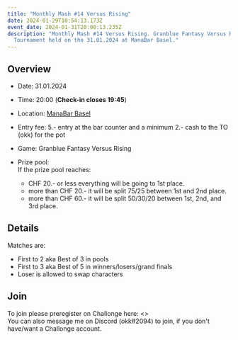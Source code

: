 ```yaml
---
title: "Monthly Mash #14 Versus Rising"
date: 2024-01-29T10:54:13.173Z
event_date: 2024-01-31T20:00:13.235Z
description: "Monthly Mash #14 Versus Rising. Granblue Fantasy Versus Rising
  Tournament held on the 31.01.2024 at ManaBar Basel."
---
```

## Overview

* Date: 31.01.2024
* Time: 20:00 (**Check-in closes 19:45**)
* Location: [ManaBar Basel](https://manabar.ch/)
* Entry fee: 5.- entry at the bar counter and a minimum 2.- cash to the TO (okk) for the pot
* Game: Granblue Fantasy Versus Rising
* Prize pool:\
  If the prize pool reaches:

  * CHF 20.- or less everything will be going to 1st place.
  * more than CHF 20.- it will be split 75/25 between 1st and 2nd place.
  * more than CHF 60.- it will be split 50/30/20 between 1st, 2nd, and 3rd place.

## Details

Matches are:

* First to 2 aka Best of 3 in pools
* First to 3 aka Best of 5 in winners/losers/grand finals
* Loser is allowed to swap characters

## Join

To join please preregister on Challonge here: <>\
You can also message me on Discord (okk#2094) to join, if you don't have/want a Challonge account.